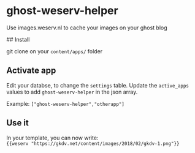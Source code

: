 # ghost-weserv-helper

Use images.weserv.nl to cache your images on your ghost blog

## Install

git clone on your ``content/apps/`` folder

## Activate app

Edit your databse, to change the ``settings`` table. Update the ``active_apps`` values to add ``ghost-weserv-helper`` in the json array.

Example:
``
["ghost-weserv-helper","otherapp"]
``

## Use it
In your template, you can now write:  
``
{{weserv "https://gkdv.net/content/images/2018/02/gkdv-1.png"}}
``
